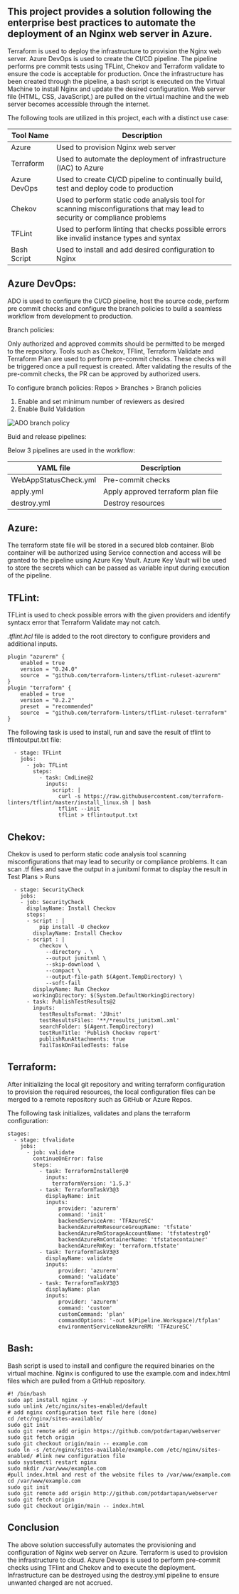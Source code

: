## This project provides a solution following the enterprise best practices to automate the deployment of an Nginx web server in Azure. 

Terraform is used to deploy the infrastructure to provision the Nginx web server. Azure DevOps is used to create the CI/CD pipeline. The pipeline performs pre commit tests using TFLint, Chekov and Terraform validate to ensure the code is acceptable for production. Once the infrastructure has been created through the pipeline, a bash script is executed on the Virtual Machine to install Nginx and update the desired configuration. Web server file (HTML, CSS, JavaScript,) are pulled on the virtual machine and the web server becomes accessible through the internet.


The following tools are utilized in this project, each with a distinct use case:

|  Tool Name   |  Description  |
| -----------  | ---------------------------------------------  | 
| Azure        | Used to provision Nginx web server |
| Terraform    | Used to automate the deployment of infrastructure (IAC) to Azure |
| Azure DevOps | Used to create CI/CD pipeline to continually build, test and deploy code to production |
| Chekov       | Used to perform static code analysis tool for scanning misconfigurations that may lead to security or compliance problems |
| TFLint       | Used to perform linting that checks possible errors like invalid instance types and syntax |
| Bash Script  | Used to install and add desired configuration to Nginx |


## Azure DevOps:

ADO is used to configure the CI/CD pipeline, host the source code, perform pre commit checks and configure the branch policies to build a seamless workflow from development to production.

Branch policies: 

Only authorized and approved commits should be permitted to be merged to the repository. Tools such as Chekov, TFlint, Terraform Validate and Terraform Plan are used to perform pre-commit checks. These checks will be triggered once a pull request is created. After validating the results of the pre-commit checks, the PR can be approved by authorized users. 

To configure branch policies: Repos > Branches > Branch policies

1) Enable and set minimum number of reviewers as desired
2) Enable Build Validation

![ADO branch policy](https://imgur.com/a/vxrP9WA)

Buid and release pipelines: 

Below 3 pipelines are used in the workflow: 

| YAML file | Description |
| ----------| ---------- |
| WebAppStatusCheck.yml| Pre-commit checks |
| apply.yml | Apply approved terraform plan file |
| destroy.yml | Destroy resources |

## Azure: 

The terraform state file will be stored in a secured blob container. Blob container will be authorized using Service connection and access will be granted to the pipeline using Azure Key Vault. Azure Key Vault will be used to store the secrets which can be passed as variable input during execution of the pipeline.

## TFLint:

TFLint is used to check possible errors with the given providers and identify syntacx error that Terraform Validate may not catch. 

*.tflint.hcl* file is added to the root directory to configure providers and additional inputs. 

```
plugin "azurerm" {
    enabled = true
    version = "0.24.0"
    source  = "github.com/terraform-linters/tflint-ruleset-azurerm"
}
plugin "terraform" {
    enabled = true
    version = "0.2.2"
    preset  = "recommended"
    source  = "github.com/terraform-linters/tflint-ruleset-terraform"
}
```
The following task is used to install, run and save the result of tflint to tflintoutput.txt file: 

```
  - stage: TFLint
    jobs:
      - job: TFLint
        steps:
          - task: CmdLine@2
            inputs:
              script: |
                curl -s https://raw.githubusercontent.com/terraform-linters/tflint/master/install_linux.sh | bash
                tflint --init
                tflint > tflintoutput.txt
```

## Chekov:

Chekov is used to perform static code analysis tool scanning misconfigurations that may lead to security or compliance problems. It can scan .tf files and save the output in a junitxml format to display the result in Test Plans > Runs 

```
  - stage: SecurityCheck
    jobs:
    - job: SecurityCheck
      displayName: Install Checkov
      steps: 
      - script : |
          pip install -U checkov
        displayName: Install Checkov
      - script : |
          checkov \
            --directory . \
            --output junitxml \
            --skip-download \
            --compact \
            --output-file-path $(Agent.TempDirectory) \
            --soft-fail
        displayName: Run Checkov
        workingDirectory: $(System.DefaultWorkingDirectory)
      - task: PublishTestResults@2
        inputs:
          testResultsFormat: 'JUnit'
          testResultsFiles: '**/*results_junitxml.xml'
          searchFolder: $(Agent.TempDirectory)
          testRunTitle: 'Publish Checkov report'
          publishRunAttachments: true 
          failTaskOnFailedTests: false
```



## Terraform:

After initializing the local git repository and writing terraform configuration to provision the required resources, the local configuration files can be merged to a remote repository such as GitHub or Azure Repos. 

The following task initializes, validates and plans the terraform configuration:

```
stages:
  - stage: tfvalidate
    jobs:
      - job: validate
        continueOnError: false 
        steps:
          - task: TerraformInstaller@0
            inputs:
              terraformVersion: '1.5.3'
          - task: TerraformTaskV3@3
            displayName: init
            inputs:
                provider: 'azurerm'
                command: 'init'
                backendServiceArm: 'TFAzureSC'
                backendAzureRmResourceGroupName: 'tfstate'
                backendAzureRmStorageAccountName: 'tfstatestrg0'
                backendAzureRmContainerName: 'tfstatecontainer'
                backendAzureRmKey: 'terraform.tfstate'
          - task: TerraformTaskV3@3
            displayName: validate
            inputs:
                provider: 'azurerm'
                command: 'validate'
          - task: TerraformTaskV3@3
            displayName: plan
            inputs:
                provider: 'azurerm'
                command: 'custom'
                customCommand: 'plan'
                commandOptions: '-out $(Pipeline.Workspace)/tfplan'
                environmentServiceNameAzureRM: 'TFAzureSC'
```
## Bash:

Bash script is used to install and configure the required binaries on the virtual machine. Nginx is configured to use the example.com and index.html files which are pulled from a GitHub repository. 

```
#! /bin/bash
sudo apt install nginx -y
sudo unlink /etc/nginx/sites-enabled/default
# add nginx configuration text file here (done)
cd /etc/nginx/sites-available/
sudo git init
sudo git remote add origin https://github.com/potdartapan/webserver
sudo git fetch origin
sudo git checkout origin/main -- example.com
sudo ln -s /etc/nginx/sites-available/example.com /etc/nginx/sites-enabled/ #link new configuration file
sudo systemctl restart nginx
sudo mkdir /var/www/example.com
#pull index.html and rest of the website files to /var/www/example.com
cd /var/www/example.com
sudo git init
sudo git remote add origin http://github.com/potdartapan/webserver
sudo git fetch origin
sudo git checkout origin/main -- index.html
```
## Conclusion

The above solution successfully automates the provisioning and configuration of Nginx web server on Azure. Terraform is used to provision the infrastructure to cloud. Azure Devops is used to perform pre-commit checks using TFlint and Chekov and to execute the deployment. Infrastructure can be destroyed using the destroy.yml pipeline to ensure unwanted charged are not accrued.    
